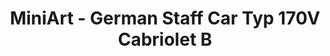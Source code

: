 ---
layout: product
title: "MiniArt - German Staff Car  Typ 170V Cabriolet B"
price: "4400" 
desc: "N/A"
img_path: "/assets/img/MI35107.webp"
brand: "N/A"
available: false
special_offer: false
new: false
soon: false
cat: "010000"
subcat: "010100"
subsubcat: "0N/A"
sifra: "MI35107"
popular: false
spec: false
---